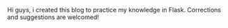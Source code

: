 Hi guys, i created this blog to practice my knowledge in Flask.
Corrections and suggestions are welcomed!